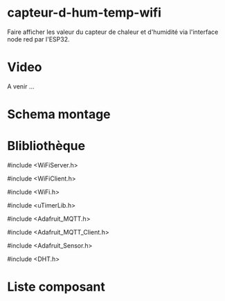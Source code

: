 # capteur-d-hum-temp-wifi

Faire afficher les valeur du capteur de chaleur et d'humidité via l'interface node red par l'ESP32.

# Video

A venir ...

# Schema montage


# Blibliothèque

#include <WiFiServer.h>

#include <WiFiClient.h>

#include <WiFi.h>

#include <uTimerLib.h>

#include <Adafruit_MQTT.h>

#include <Adafruit_MQTT_Client.h>

#include <Adafruit_Sensor.h>

#include <DHT.h>


# Liste composant
